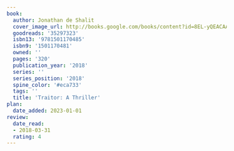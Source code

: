 ```yaml
---
book:
  author: Jonathan de Shalit
  cover_image_url: http://books.google.com/books/content?id=8EL-yQEACAAJ&printsec=frontcover&img=1&zoom=1&source=gbs_api
  goodreads: '35297323'
  isbn13: '9781501170485'
  isbn9: '1501170481'
  owned: ''
  pages: '320'
  publication_year: '2018'
  series: ''
  series_position: '2018'
  spine_color: '#eca733'
  tags: ''
  title: 'Traitor: A Thriller'
plan:
  date_added: 2023-01-01
review:
  date_read:
  - 2018-03-31
  rating: 4
---
```

